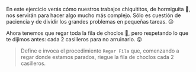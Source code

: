 <gs-attire attire-url="https://raw.githubusercontent.com/MumukiProject/mumuki-guia-gobstones-practica-procedimientos-kids/master/assets/attires/config.json"> </gs-attire> <gs-toolbox toolbox-url="https://raw.githubusercontent.com/MumukiProject/mumuki-guia-gobstones-practica-procedimientos-kids/master/assets/toolbox_1553290173357.xml"></gs-toolbox>

En este ejercicio verás cómo nuestros trabajos chiquititos, de hormiguita :ant:, nos servirán para hacer algo mucho más complejo. Sólo es cuestión de paciencia y de dividir los grandes problemas en pequeñas tareas. :wink:

Ahora tenemos que regar toda la fila de choclos :corn:, pero respetando lo que te dijimos antes: cada 2 casilleros para no arruinarlo. :stuck_out_tongue_closed_eyes:

> Define e invoca el procedimiento `Regar Fila` que, comenzando a regar donde estamos parados, riegue la fila de choclos cada 2 casilleros.

